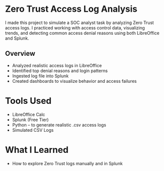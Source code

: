 # Zero Trust Access Log Analysis

I made this project to simulate a SOC analyst task by analyzing Zero Trust access logs. 
I practiced working with access control data, visualizing trends, and detecting common access denial reasons using both LibreOffice and Splunk.


## Overview

- Analyzed realistic access logs in LibreOffice
- Identified top denial reasons and login patterns
- Ingested log file into Splunk
- Created dashboards to visualize behavior and access failures


# Tools Used
- LibreOffice Calc
- Splunk (Free Tier)
- Python – to generate realistic .csv access logs
- Simulated CSV Logs


# What I Learned
- How to explore Zero Trust logs manually and in Splunk
